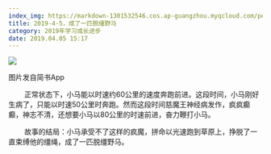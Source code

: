 ```yaml
---
index_img: https://markdown-1301532546.cos.ap-guangzhou.myqcloud.com/peipei_blog/20210921144233.jpeg
title: 2019-4-5，成了一匹脱缰野马
category: 2019年学习成长进步
date: 2019.04.05 15:17
---
```


![](https://markdown-1301532546.cos.ap-guangzhou.myqcloud.com/peipei_blog/20210921144233.jpeg)  

图片发自简书App

  

        正常状态下，小马能以时速约60公里的速度奔跑前进。这段时间，小马刚好生病了，只能以时速50公里时奔跑。然而这段时间慈魔王神经病发作，疯疯癫癫，神志不清，还想要小马以80公里的时速前进，奋力鞭打小马。  

        故事的结局：小马承受不了这样的疯魔，拼命以光速跑到草原上，挣脱了一直束缚他的缰绳，成了一匹脱缰野马。